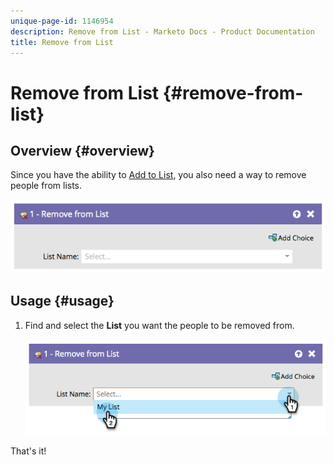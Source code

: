 ```yaml
---
unique-page-id: 1146954
description: Remove from List - Marketo Docs - Product Documentation
title: Remove from List
---
```


# Remove from List {#remove-from-list}

## Overview {#overview}

Since you have the ability to [Add to List](/help/marketo/product-docs/core-marketo-concepts/smart-campaigns/flow-actions/add-to-list.md), you also need a way to remove people from lists.

![](assets/image2014-9-22-10-3a44-3a3.png)

## Usage {#usage}

1. Find and select the **List** you want the people to be removed from.

   ![](assets/image2014-9-22-10-3a44-3a7.png)

That's it!
